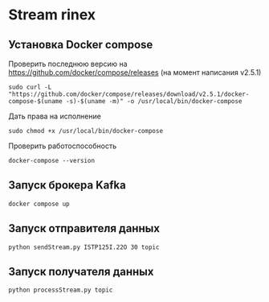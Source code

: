 # Stream rinex
## Установка Docker compose
Проверить последнюю версию на https://github.com/docker/compose/releases (на момент написания v2.5.1)
```
sudo curl -L "https://github.com/docker/compose/releases/download/v2.5.1/docker-compose-$(uname -s)-$(uname -m)" -o /usr/local/bin/docker-compose
```
Дать права на исполнение
```
sudo chmod +x /usr/local/bin/docker-compose
```
Проверить работоспособность
```
docker-compose --version
```
## Запуск брокера Kafka
```
docker compose up
```
## Запуск отправителя данных
```
python sendStream.py ISTP125I.22O 30 topic
```
## Запуск получателя данных
```
python processStream.py topic
```